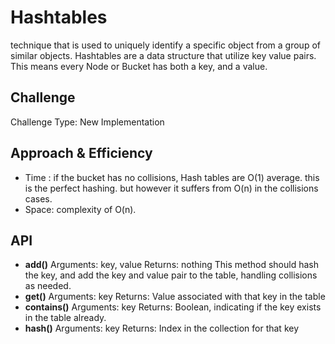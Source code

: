 # Hashtables
technique that is used to uniquely identify a specific object from a group of similar objects.
Hashtables are a data structure that utilize key value pairs. This means every Node or Bucket has both a key, and a value.
## Challenge
Challenge Type: New Implementation
## Approach & Efficiency
- Time : if the bucket has no collisions, Hash tables are O(1) average. this is the perfect hashing.
  but however it suffers from O(n) in the collisions cases.
- Space: complexity of O(n).
## API
- **add()**
  Arguments: key, value
  Returns: nothing
  This method should hash the key, and add the key and value pair to the table, handling collisions as needed.
- **get()**
  Arguments: key
  Returns: Value associated with that key in the table
- **contains()**
  Arguments: key
  Returns: Boolean, indicating if the key exists in the table already.
- **hash()**
  Arguments: key
  Returns: Index in the collection for that key